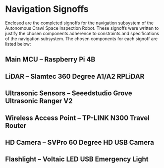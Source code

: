 # Navigation Signoffs

Enclosed are the completed signoffs for the navigation subsystem of the Autonomous Crawl Space Inspection Robot. These signoffs were written to justify the chosen components adherence to constraints and specifications of the navigation subsystem. The chosen components for each signoff are listed below: 

## Main MCU – Raspberry Pi 4B 

## LiDAR – Slamtec 360 Degree A1/A2 RPLiDAR 

## Ultrasonic Sensors – Seeedstudio Grove Ultrasonic Ranger V2 

## Wireless Access Point – TP-LINK N300 Travel Router 

## HD Camera – SVPro 60 Degree HD USB Camera 

## Flashlight – Voltaic LED USB Emergency Light 

